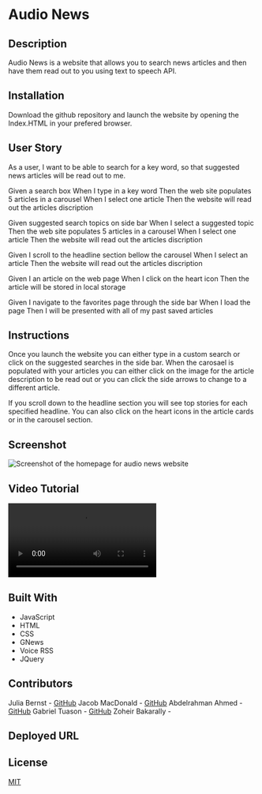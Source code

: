 # Audio News

## Description
Audio News is a website that allows you to search news articles and then have them read out to you using text to speech API.

## Installation

Download the github repository and launch the website by opening the Index.HTML in your prefered browser.

## User Story
As a user, I want to be able to search for a key word, so that suggested news articles will be read out to me.

Given a search box
When I type in a key word
Then the web site populates 5 articles in a carousel 
When I select one article
Then the website will read out the articles discription

Given suggested search topics on side bar
When I select a suggested topic
Then the web site populates 5 articles in a carousel 
When I select one article
Then the website will read out the articles discription

Given I scroll to the headline section bellow the carousel
When I select an article 
Then the website will read out the articles discription

Given I an article on the web page
When I click on the heart icon
Then the article will be stored in local storage

Given I navigate to the favorites page through the side bar
When I load the page
Then I will be presented with all of my past saved articles

## Instructions

Once you launch the website you can either type in a custom search or click on the suggested searches in the side bar. 
When the carosael is populated with your articles you can either  click on the image for the article description 
to be read out or you can click the side arrows to change to a different article.

If you scroll down to the headline section you will see top stories for each specified headline. You can also click on the heart icons in the article cards or in the carousel section. 

## Screenshot

![Screenshot of the homepage for audio news website](assets/images/audio-news.png)

## Video Tutorial

![A video tutorial of the website in action](assets/images/audio-news-tutorial.mp4)

## Built With

- JavaScript
- HTML
- CSS
- GNews
- Voice RSS
- JQuery

## Contributors

Julia Bernst - [GitHub](https://github.com/jubernst)
Jacob MacDonald - [GitHub](https://github.com/MadDonald)
Abdelrahman Ahmed - [GitHub](https://github.com/AbdelrahmanAhmed605)
Gabriel Tuason - [GitHub](https://github.com/gabetuason)
Zoheir Bakarally - 

## Deployed URL


## License

[MIT](https://choosealicense.com/licenses/mit/)
